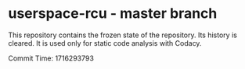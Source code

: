 # userspace-rcu - master branch

This repository contains the frozen state of the repository.
Its history is cleared. It is used only for static code
analysis with Codacy.

Commit Time: 1716293793